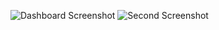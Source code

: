 ![Dashboard Screenshot]([images/Screenshot%202025-07-30%20183432.png](https://github.com/heyrhythm/dashboard/blob/main/Screenshot%202025-07-30%20183432.png))
![Second Screenshot](images/Screenshot%202025-07-30%20183509.png)
